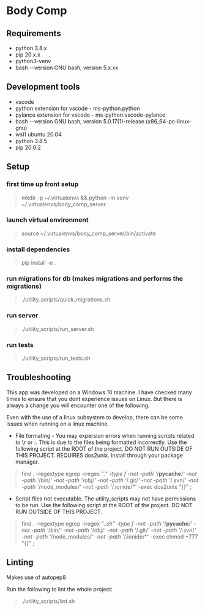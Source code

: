 # Body Comp

## Requirements
- python 3.8.x
- pip 20.x.x
- python3-venv
- bash --version GNU bash, version 5.x.xx

## Development tools
- vscode
- python extension for vscode - ms-python.python
- pylance extension for vscode - ms-python.vscode-pylance
- bash --version GNU bash, version 5.0.17(1)-release (x86_64-pc-linux-gnu)
- wsl1 ubuntu 20.04
- python 3.8.5
- pip 20.0.2

## Setup

### first time up front setup
> mkdir -p ~/.virtualenvs && python -m venv ~/.virtualenvs/body_comp_server

### launch virtual environment
> source ~/.virtualenvs/body_comp_server/bin/activate

### install dependencies
> pip install -e .

### run migrations for db (makes migrations and performs the migrations)
> ./utility_scripts/quick_migrations.sh

### run server
> ./utility_scripts/run_server.sh

### run tests
> ./utility_scripts/run_tests.sh


## Troubleshooting
This app was developed on a Windows 10 machine. I have checked many times to ensure that you dont experience issues on Linux. But there is always a change you will encounter one of the following.

Even with the use of a linux subsystem to develop, there can be some issues when running on a linux machine.

- File formating - You may expersion errors when running scripts related to \r or :. This is due to the files being formatted incorrectly. Use the following script at the ROOT of the project. DO NOT RUN OUTSIDE OF THIS PROJECT. REQUIRES dos2unix. Install through your package manager.
> find . -regextype egrep -iregex ".*" -type f -not -path '*/__pycache__/*' -not -path '*/bin/*' -not -path '*/obj/*' -not -path '*/.git/*' -not -path '*/.svn/*' -not -path '*/node_modules/*' -not -path '*/.ionide/*' -exec dos2unix "{}" \;

- Script files not executable. The utility_scripts may not have permissions to be run. Use the following script at the ROOT of the project. DO NOT RUN OUTSIDE OF THIS PROJECT.
> find . -regextype egrep -iregex ".*\.sh" -type f -not -path '*/__pycache__/*' -not -path '*/bin/*' -not -path '*/obj/*' -not -path '*/.git/*' -not -path '*/.svn/*' -not -path '*/node_modules/*' -not -path '*/.ionide/*' -exec chmod +777 "{}" \;

## Linting

Makes use of autopep8

Run the following to lint the whole project:

> ./utility_scripts/lint.sh

